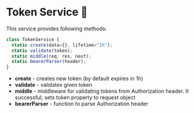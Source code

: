 # Token Service 🎫

This service provides following methods:

```js
class TokenService {
  static create(data={}, lifetime="1h");
  static validate(token);
  static middle(req, res, next);
  static bearerParser(header);
}
```

- **create** - creates new token (by default expires in 1h)
- **validate** - validates given token
- **middle** - middleware for validating tokens from Authorization header. It successful, sets token property to request object
- **bearerParser** - function to parse Authorization header
